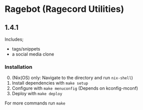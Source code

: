 # Ragebot (Ragecord Utilities)
## 1.4.1

Includes;
- tags/snippets
- a social media clone
  
### Installation

0. (Nix(OS) only: Navigate to the directory and run `nix-shell`)
1. Install dependencies with `make setup`
3. Configure with `make menuconfig` (Depends on kconfig-mconf)
4. Deploy with `make deploy`

For more commands run `make`
